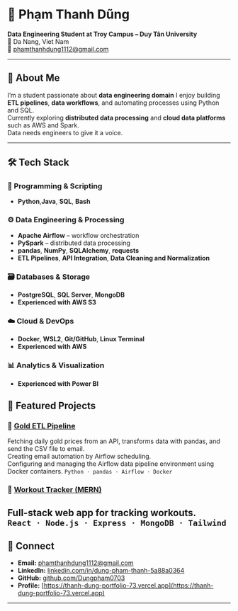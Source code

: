 # 👋 Phạm Thanh Dũng

**Data Engineering Student at Troy Campus – Duy Tân University**  
📍 Da Nang, Viet Nam  
📧 [phamthanhdung1112@gmail.com](mailto:phamthanhdung1112@gmail.com)

---

## 🧠 About Me
I’m a student passionate about **data engineering domain** 
I enjoy building **ETL pipelines**, **data workflows**, and automating processes using Python and SQL.  
Currently exploring **distributed data processing** and **cloud data platforms** such as AWS and Spark.  
Data needs engineers to give it a voice.

---

## 🛠️ Tech Stack

### 🐍 Programming & Scripting
- **Python**,**Java**, **SQL**, **Bash**

### ⚙️ Data Engineering & Processing
- **Apache Airflow** – workflow orchestration  
- **PySpark** – distributed data processing  
- **pandas**, **NumPy**, **SQLAlchemy**, **requests**  
- **ETL Pipelines**, **API Integration**, **Data Cleaning and Normalization**

### 🗃️ Databases & Storage
- **PostgreSQL**, **SQL Server**, **MongoDB**  
- **Experienced with AWS S3** 

### ☁️ Cloud & DevOps
- **Docker**, **WSL2**, **Git/GitHub**, **Linux Terminal**
- **Experienced with AWS** 

### 📊 Analytics & Visualization
- **Experienced with Power BI**

## 💼 Featured Projects

### 🔸 [Gold ETL Pipeline](https://github.com/Dungpham0703/Gold_ETL_data_pipeline)
Fetching daily gold prices from an API, transforms data with pandas, and send the CSV file to email.  
Creating email automation by Airflow scheduling.  
Configuring and managing the Airflow data pipeline environment using Docker containers.
`Python · pandas · Airflow · Docker`


### 🔸 [Workout Tracker (MERN)](https://github.com/Dungpham0703/workout_tracker)
Full-stack web app for tracking workouts.  
`React · Node.js · Express · MongoDB · Tailwind`
---

## 🤝 Connect
- **Email:** [phamthanhdung1112@gmail.com](mailto:phamthanhdung1112@gmail.com)  
- **LinkedIn:** [linkedin.com/in/dung-pham-thanh-5a88a0364](https://www.linkedin.com/in/dung-pham-thanh-5a88a0364/)  
- **GitHub:** [github.com/Dungpham0703](https://github.com/Dungpham0703)
- **Profile:** [https://thanh-dung-portfolio-73.vercel.app](https://thanh-dung-portfolio-73.vercel.app)
---

